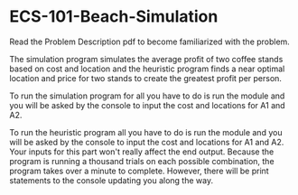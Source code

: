# ECS-101-Beach-Simulation
Read the Problem Description pdf to become familiarized with the problem.

The simulation program simulates the average profit of two coffee stands based on cost and location and the heuristic program finds a near optimal location and price for two stands to create the greatest profit per person.

To run the simulation program for all you have to do is run the module and you will be asked by the console to input the cost and locations for A1 and A2.

To run the heuristic program all you have to do is run the module and you will be asked by the console to input the cost and locations for A1 and A2.
Your inputs for this part won't really affect the end output. Because the program is running a thousand trials on each possible combination, the program takes
over a minute to complete. However, there will be print statements to the console updating you along the way.
